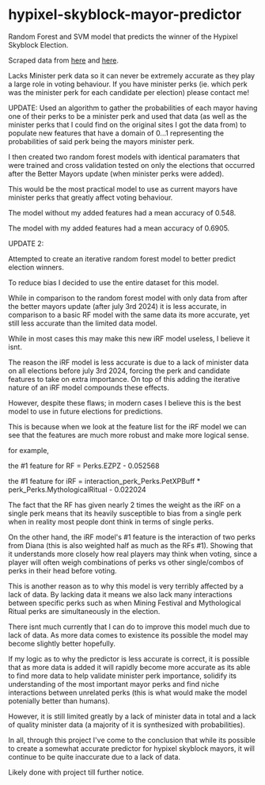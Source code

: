 # hypixel-skyblock-mayor-predictor
Random Forest and SVM model that predicts the winner of the Hypixel Skyblock Election.

Scraped data from [here]([url](https://hypixel-skyblock.fandom.com/wiki/Module:Mayor/Elections/ApiData?action=edit)) and [here]([url](https://hypixel-skyblock.fandom.com/wiki/Module:Mayor/Elections/Data?action=edit)).

Lacks Minister perk data so it can never be extremely accurate as they play a large role in voting behaviour. If you have minister perks (ie. which perk was the minister perk for each candidate per election) please contact me!

UPDATE:
Used an algorithm to gather the probabilities of each mayor having one of their perks to be a minister perk and used that data (as well as the minister perks that I could find on the original sites I got the data from) to populate new features that have a domain of 0...1 representing the probabilities of said perk being the mayors minister perk.

I then created two random forest models with identical paramaters that were trained and cross validation tested on only the elections that occurred after the Better Mayors update (when minister perks were added). 

This would be the most practical model to use as current mayors have minister perks that greatly affect voting behaviour. 

The model without my added features had a mean accuracy of 0.548.

The model with my added features had a mean accuracy of 0.6905.

UPDATE 2:

Attempted to create an iterative random forest model to better predict election winners.

To reduce bias I decided to use the entire dataset for this model.

While in comparison to the random forest model with only data from after the better mayors update (after july 3rd 2024) it is less accurate, in comparison to a basic RF model with the same data its more accurate, yet still less accurate than the limited data model.

While in most cases this may make this new iRF model useless, I believe it isnt. 

The reason the iRF model is less accurate is due to a lack of minister data on all elections before july 3rd 2024, forcing the perk and candidate features to take on extra importance. On top of this adding the iterative nature of an iRF model compounds these effects.

However, despite these flaws; in modern cases I believe this is the best model to use in future elections for predictions. 

This is because when we look at the feature list for the iRF model we can see that the features are much more robust and make more logical sense.

for example, 

the #1 feature for RF = Perks.EZPZ  - 0.052568 

the #1 feature for iRF = interaction_perk_Perks.PetXPBuff * perk_Perks.MythologicalRitual - 0.022024

The fact that the RF has given nearly 2 times the weight as the iRF on a single perk means that its heavily susceptible to bias from a single perk when in reality most people dont think in terms of single perks.

On the other hand, the iRF model's #1 feature is the interaction of two perks from Diana  (this is also weighted half as much as the RFs #1). Showing that it understands more closely how real players may think when voting, since a player will often weigh combinations of perks vs other single/combos of perks in their head before voting.

This is another reason as to why this model is very terribly affected by a lack of data. By lacking data it means we also lack many interactions between specific perks such as when Mining Festival and Mythological Ritual perks are simultaneously in the election.

There isnt much currently that I can do to improve this model much due to lack of data. As more data comes to existence its possible the model may become slightly better hopefully.

If my logic as to why the predictor is less accurate is correct, it is possible that as more data is added it will rapidly become more accurate as its able to find more data to help validate minister perk importance, solidify its understanding of the most important mayor perks and find niche interactions between unrelated perks (this is what would make the model potenially better than humans).

However, it is still limited greatly by a lack of minister data in total and a lack of quality minister data (a majority of it is synthesized with probabilities).

In all, through this project I've come to the conclusion that while its possible to create a somewhat accurate predictor for hypixel skyblock mayors, it will continue to be quite inaccurate due to a lack of data.

Likely done with project till further notice.

